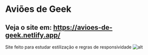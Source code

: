 # Aviões de Geek
## Veja o site em: https://avioes-de-geek.netlify.app/

Site feito para estudar estilização e regras de responsividade
![alt](https://github.com/Horlando-Leao/clone_netflix_avioesflix/blob/main/resources/img/avioesgeek.png)
